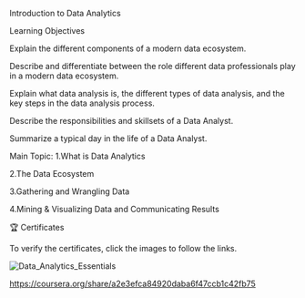 Introduction to Data Analytics




Learning Objectives

Explain the different components of a modern data ecosystem.

Describe and differentiate between the role different data professionals play in a modern data ecosystem.

Explain what data analysis is, the different types of data analysis, and the key steps in the data analysis process.

Describe the responsibilities and skillsets of a Data Analyst.

Summarize a typical day in the life of a Data Analyst.



Main Topic:
1.What is Data Analytics

2.The Data Ecosystem

3.Gathering and Wrangling Data

4.Mining & Visualizing Data and Communicating Results


🏆 Certificates

To verify the certificates, click the images to follow the links.

![Data_Analytics_Essentials](https://github.com/Shahnaz-Parvin/IBM-Data-Analyst-Professional-Certificate/assets/52532148/cbb64276-feff-431c-9c75-40f6fd135f5b)



https://coursera.org/share/a2e3efca84920daba6f47ccb1c42fb75







